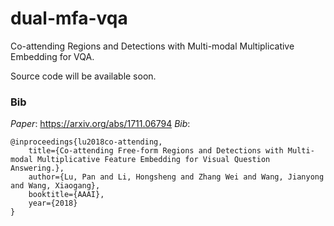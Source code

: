 # dual-mfa-vqa
Co-attending Regions and Detections with Multi-modal Multiplicative Embedding for VQA.

Source code will be available soon.


### Bib
*Paper*: https://arxiv.org/abs/1711.06794
*Bib*:
```
@inproceedings{lu2018co-attending,
	title={Co-attending Free-form Regions and Detections with Multi-modal Multiplicative Feature Embedding for Visual Question Answering.},
	author={Lu, Pan and Li, Hongsheng and Zhang Wei and Wang, Jianyong and Wang, Xiaogang},
	booktitle={AAAI},
	year={2018}
}
```
